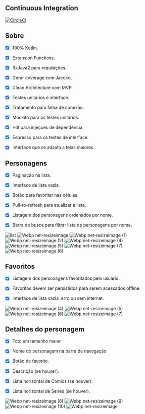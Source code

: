 ## Continuous Integration


[![CircleCI](https://circleci.com/gh/dpedroza/marvel-characters.svg?style=svg)](https://circleci.com/gh/dpedroza/marvel-characters)


## Sobre


- [x] 100% Kotlin.
- [x] Extension Functions.
- [x] RxJava2 para requisições.
- [x] Gerar coverage com Jacoco.
- [x] Clean Architecture com MVP.
- [x] Testes unitários e interface.
- [x] Tratamento para falha de conexão.
- [x] Mockito para os testes unitários.
- [x] Hilt para injeções de dependência.
- [x] Espresso para os testes de interface.
- [x] Interface que se adapta a telas maiores.


## Personagens


- [x] Paginação na lista.
- [x] Interface de lista vazia.
- [x] Botão para favoritar nas células.
- [x] Pull-to-refresh para atualizar a lista.
- [x] Listagem dos personagens ordenados por nome.
- [x] Barra de busca para filtrar lista de personagens por nome.


![list](https://user-images.githubusercontent.com/9497411/85237315-4e006280-b3fc-11ea-8276-4a5691c24f50.png)
![Webp net-resizeimage](https://user-images.githubusercontent.com/9497411/85237677-0d561880-b3ff-11ea-82ae-df9fdb2ed002.png)
![Webp net-resizeimage (1)](https://user-images.githubusercontent.com/9497411/85237693-2fe83180-b3ff-11ea-8be5-1646181d3a13.png)
![Webp net-resizeimage (2)](https://user-images.githubusercontent.com/9497411/85237795-cc123880-b3ff-11ea-93fe-54e1d7dd88f4.png)
![Webp net-resizeimage (4)](https://user-images.githubusercontent.com/9497411/85237862-4ba00780-b400-11ea-9154-37fca6922a5b.png)
![Webp net-resizeimage (5)](https://user-images.githubusercontent.com/9497411/85237938-d7b22f00-b400-11ea-87db-ec2f0d15e184.png)
![Webp net-resizeimage (7)](https://user-images.githubusercontent.com/9497411/85237965-07613700-b401-11ea-97c2-0a76dd27f28a.png)
![Webp net-resizeimage (6)](https://user-images.githubusercontent.com/9497411/85237947-ec8ec280-b400-11ea-9774-017edac37029.png)


## Favoritos


- [x] Listagem dos personagens favoritados pelo usuário.
- [x] Favoritos devem ser persistidos para serem acessados offline.
- [x] Interface de lista vazia, erro ou sem internet.


![Webp net-resizeimage (4)](https://user-images.githubusercontent.com/9497411/86542980-d00a8400-bef0-11ea-9f6d-068a7310b42d.png)
![Webp net-resizeimage (5)](https://user-images.githubusercontent.com/9497411/86542981-d13bb100-bef0-11ea-901e-a4539bb33a68.png)
![Webp net-resizeimage (6)](https://user-images.githubusercontent.com/9497411/86542982-d3057480-bef0-11ea-81b8-a5888fd1f286.png)
![Webp net-resizeimage (7)](https://user-images.githubusercontent.com/9497411/86542983-d436a180-bef0-11ea-9659-7a1f63465f29.png)


## Detalhes do personagem


- [x] Foto em tamanho maior 
- [x] Nome do personagem na barra de navegação
- [x] Botão de favorito.
- [x] Descrição (se houver).
- [x] Lista horizontal de Comics (se houver).
- [x] Lista horizontal de Series (se houver).


![Webp net-resizeimage (8)](https://user-images.githubusercontent.com/9497411/86543062-a69e2800-bef1-11ea-9239-bf90ee4d45dc.png)
![Webp net-resizeimage (9)](https://user-images.githubusercontent.com/9497411/86543064-a7cf5500-bef1-11ea-9ca1-7c19105ac245.png)
![Webp net-resizeimage (10)](https://user-images.githubusercontent.com/9497411/86543065-a9991880-bef1-11ea-81c6-8e4464f90e27.png)
![Webp net-resizeimage](https://user-images.githubusercontent.com/9497411/86540189-aeea6900-bed9-11ea-9c6b-4700b22bc319.png)

